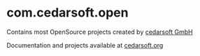 com.cedarsoft.open
==================

Contains most OpenSource projects created by [cedarsoft GmbH][cedarsoft]

Documentation and projects available at [cedarsoft.org]

[cedarsoft]: http://www.cedarsoft.com
[cedarsoft.org]: http://www.cedarsoft.org

